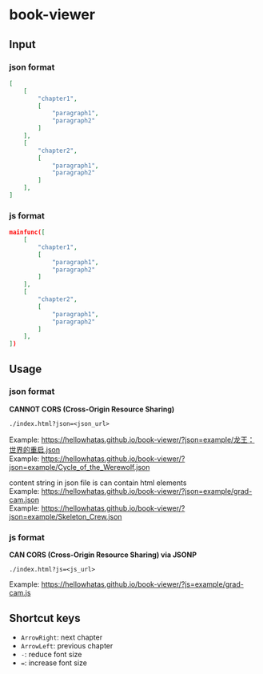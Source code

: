# book-viewer
## Input
### json format
```json
[
    [
        "chapter1",
        [
            "paragraph1",
            "paragraph2"
        ]
    ],
    [
        "chapter2",
        [
            "paragraph1",
            "paragraph2"
        ]
    ],
]
```
### js format
```json
mainfunc([
    [
        "chapter1",
        [
            "paragraph1",
            "paragraph2"
        ]
    ],
    [
        "chapter2",
        [
            "paragraph1",
            "paragraph2"
        ]
    ],
])
```
## Usage
### json format
**CANNOT CORS (Cross-Origin Resource Sharing)**
```text
./index.html?json=<json_url>
```
Example: https://hellowhatas.github.io/book-viewer/?json=example/龙王：世界的重启.json  
Example: https://hellowhatas.github.io/book-viewer/?json=example/Cycle_of_the_Werewolf.json  

content string in json file is can contain html elements  
Example: https://hellowhatas.github.io/book-viewer/?json=example/grad-cam.json  
Example: https://hellowhatas.github.io/book-viewer/?json=example/Skeleton_Crew.json  

### js format
**CAN CORS (Cross-Origin Resource Sharing) via JSONP**
```text
./index.html?js=<js_url>
```
Example: https://hellowhatas.github.io/book-viewer/?js=example/grad-cam.js  

## Shortcut keys
- `ArrowRight`: next chapter
- `ArrowLeft`: previous chapter
- `-`: reduce font size
- `=`: increase font size
